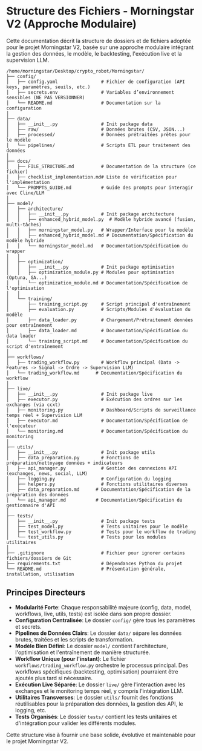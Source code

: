 # Structure des Fichiers - Morningstar V2 (Approche Modulaire)

Cette documentation décrit la structure de dossiers et de fichiers adoptée pour le projet Morningstar V2, basée sur une approche modulaire intégrant la gestion des données, le modèle, le backtesting, l'exécution live et la supervision LLM.

```
/home/morningstar/Desktop/crypto_robot/Morningstar/
├── config/
│   ├── config.yaml                # Fichier de configuration (API keys, paramètres, seuils, etc.)
│   ├── secrets.env                # Variables d’environnement sensibles (NE PAS VERSIONNER)
│   └── README.md                  # Documentation sur la configuration
│
├── data/
│   ├── __init__.py                # Init package data
│   ├── raw/                       # Données brutes (CSV, JSON...)
│   ├── processed/                 # Données prétraitées prêtes pour le modèle
│   └── pipelines/                 # Scripts ETL pour traitement des données
│
├── docs/
│   ├── FILE_STRUCTURE.md          # Documentation de la structure (ce fichier)
│   ├── checklist_implementation.md# Liste de vérification pour l'implémentation
│   └── PROMPTS_GUIDE.md           # Guide des prompts pour interagir avec Cline/LLM
│
├── model/
│   ├── architecture/
│   │   ├── __init__.py            # Init package architecture
│   │   ├── enhanced_hybrid_model.py  # Modèle hybride avancé (fusion, multi-tâches)
│   │   ├── morningstar_model.py   # Wrapper/Interface pour le modèle
│   │   ├── enhanced_hybrid_model.md # Documentation/Spécification du modèle hybride
│   │   └── morningstar_model.md   # Documentation/Spécification du wrapper
│   │
│   ├── optimization/
│   │   ├── __init__.py            # Init package optimisation
│   │   ├── optimization_module.py # Modules pour optimisation (Optuna, GA...)
│   │   └── optimization_module.md # Documentation/Spécification de l'optimisation
│   │
│   └── training/
│       ├── training_script.py     # Script principal d'entraînement
│       ├── evaluation.py          # Scripts/Modules d'évaluation du modèle
│       ├── data_loader.py         # Chargement/Prétraitement données pour entraînement
│       ├── data_loader.md         # Documentation/Spécification du data loader
│       └── training_script.md     # Documentation/Spécification du script d'entraînement
│
├── workflows/
│   ├── trading_workflow.py        # Workflow principal (Data -> Features -> Signal -> Ordre -> Supervision LLM)
│   └── trading_workflow.md      # Documentation/Spécification du workflow
│
├── live/
│   ├── __init__.py                # Init package live
│   ├── executor.py                # Exécution des ordres sur les exchanges (via ccxt)
│   ├── monitoring.py              # Dashboard/Scripts de surveillance temps réel + Supervision LLM
│   ├── executor.md                # Documentation/Spécification de l'exécuteur
│   └── monitoring.md              # Documentation/Spécification du monitoring
│
├── utils/
│   ├── __init__.py                # Init package utils
│   ├── data_preparation.py        # Fonctions de préparation/nettoyage données + indicateurs
│   ├── api_manager.py             # Gestion des connexions API (exchanges, news, social, LLM)
│   ├── logging.py                 # Configuration du logging
│   ├── helpers.py                 # Fonctions utilitaires diverses
│   ├── data_preparation.md      # Documentation/Spécification de la préparation des données
│   └── api_manager.md           # Documentation/Spécification du gestionnaire d'API
│
├── tests/
│   ├── __init__.py                # Init package tests
│   ├── test_model.py              # Tests unitaires pour le modèle
│   ├── test_workflow.py           # Tests pour le workflow de trading
│   └── test_utils.py              # Tests pour les modules utilitaires
│
├── .gitignore                     # Fichier pour ignorer certains fichiers/dossiers de Git
├── requirements.txt               # Dépendances Python du projet
└── README.md                      # Présentation générale, installation, utilisation
```

## Principes Directeurs

*   **Modularité Forte**: Chaque responsabilité majeure (config, data, model, workflows, live, utils, tests) est isolée dans son propre dossier.
*   **Configuration Centralisée**: Le dossier `config/` gère tous les paramètres et secrets.
*   **Pipelines de Données Clairs**: Le dossier `data/` sépare les données brutes, traitées et les scripts de transformation.
*   **Modèle Bien Défini**: Le dossier `model/` contient l'architecture, l'optimisation et l'entraînement de manière structurée.
*   **Workflow Unique (pour l'instant)**: Le fichier `workflows/trading_workflow.py` orchestre le processus principal. Des workflows spécifiques (backtesting, optimisation) pourraient être ajoutés plus tard si nécessaire.
*   **Exécution Live Séparée**: Le dossier `live/` gère l'interaction avec les exchanges et le monitoring temps réel, y compris l'intégration LLM.
*   **Utilitaires Transverses**: Le dossier `utils/` fournit des fonctions réutilisables pour la préparation des données, la gestion des API, le logging, etc.
*   **Tests Organisés**: Le dossier `tests/` contient les tests unitaires et d'intégration pour valider les différents modules.

Cette structure vise à fournir une base solide, évolutive et maintenable pour le projet Morningstar V2.
